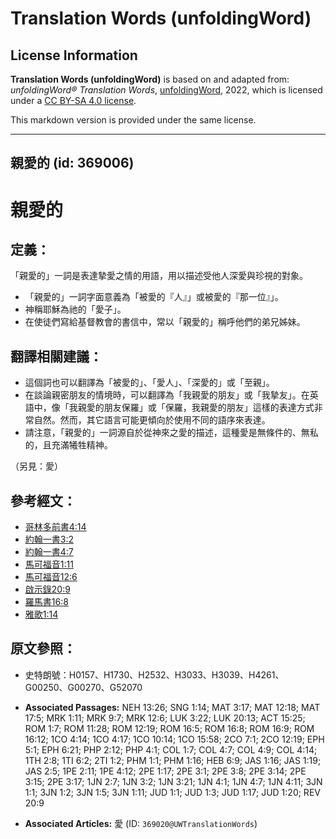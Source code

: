 # Translation Words (unfoldingWord)

## License Information

**Translation Words (unfoldingWord)** is based on and adapted from: _unfoldingWord® Translation Words_, [unfoldingWord](https://unfoldingword.org/utw), 2022, which is licensed under a [CC BY-SA 4.0 license](https://creativecommons.org/licenses/by-sa/4.0/legalcode.en).

This markdown version is provided under the same license.



--------------------------------

## 親愛的 (id: 369006)

親愛的
===

定義：
---

「親愛的」一詞是表達摯愛之情的用語，用以描述受他人深愛與珍視的對象。

* 「親愛的」一詞字面意義為「被愛的『人』」或被愛的『那一位』」。
* 神稱耶穌為祂的「愛子」。
* 在使徒們寫給基督教會的書信中，常以「親愛的」稱呼他們的弟兄姊妹。

翻譯相關建議：
-------

* 這個詞也可以翻譯為「被愛的」、「愛人」、「深愛的」或「至親」。
* 在談論親密朋友的情境時，可以翻譯為「我親愛的朋友」或「我摯友」。在英語中，像「我親愛的朋友保羅」或「保羅，我親愛的朋友」這樣的表達方式非常自然。然而，其它語言可能更傾向於使用不同的語序來表達。
* 請注意，「親愛的」一詞源自於從神來之愛的描述，這種愛是無條件的、無私的，且充滿犧牲精神。

（另見：愛）

參考經文：
-----

* [哥林多前書4:14](https://ref.ly/1Cor4:14)
* [約翰一書3:2](https://ref.ly/1John3:2)
* [約翰一書4:7](https://ref.ly/1John4:7)
* [馬可福音1:11](https://ref.ly/Mark1:11)
* [馬可福音12:6](https://ref.ly/Mark12:6)
* [啟示錄20:9](https://ref.ly/Rev20:9)
* [羅馬書16:8](https://ref.ly/Rom16:8)
* [雅歌1:14](https://ref.ly/Song1:14)

原文參照：
-----

* 史特朗號：H0157、H1730、H2532、H3033、H3039、H4261、G00250、G00270、G52070

* **Associated Passages:** NEH 13:26; SNG 1:14; MAT 3:17; MAT 12:18; MAT 17:5; MRK 1:11; MRK 9:7; MRK 12:6; LUK 3:22; LUK 20:13; ACT 15:25; ROM 1:7; ROM 11:28; ROM 12:19; ROM 16:5; ROM 16:8; ROM 16:9; ROM 16:12; 1CO 4:14; 1CO 4:17; 1CO 10:14; 1CO 15:58; 2CO 7:1; 2CO 12:19; EPH 5:1; EPH 6:21; PHP 2:12; PHP 4:1; COL 1:7; COL 4:7; COL 4:9; COL 4:14; 1TH 2:8; 1TI 6:2; 2TI 1:2; PHM 1:1; PHM 1:16; HEB 6:9; JAS 1:16; JAS 1:19; JAS 2:5; 1PE 2:11; 1PE 4:12; 2PE 1:17; 2PE 3:1; 2PE 3:8; 2PE 3:14; 2PE 3:15; 2PE 3:17; 1JN 2:7; 1JN 3:2; 1JN 3:21; 1JN 4:1; 1JN 4:7; 1JN 4:11; 3JN 1:1; 3JN 1:2; 3JN 1:5; 3JN 1:11; JUD 1:1; JUD 1:3; JUD 1:17; JUD 1:20; REV 20:9
* **Associated Articles:** 愛 (ID: `369020@UWTranslationWords`)

